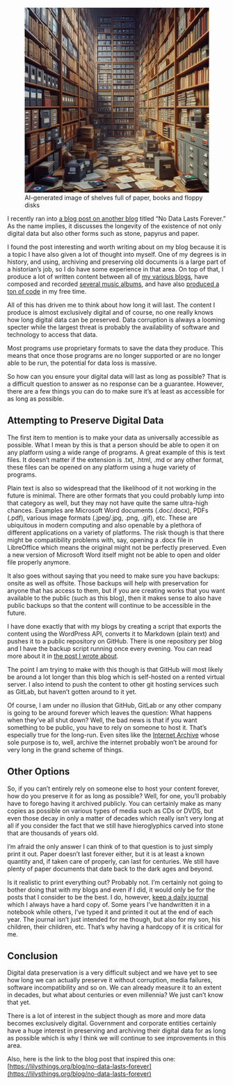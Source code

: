 <figure><img loading="lazy" decoding="async" src="an-archive-featuring-rows-of-shelves-filled-with-old-papers-books-floppy-disks-and-hard-drives.jpg" alt="AI-generated image of shelves full of paper, books and floppy disks"><figcaption>AI-generated image of shelves full of paper, books and floppy disks</figcaption></figure>

I recently ran into [a blog post on another blog](https://lilysthings.org/blog/no-data-lasts-forever/) titled “No Data Lasts Forever.” As the name implies, it discusses the longevity of the existence of not only digital data but also other forms such as stone, papyrus and paper.

I found the post interesting and worth writing about on my blog because it is a topic I have also given a lot of thought into myself. One of my degrees is in history, and using, archiving and preserving old documents is a large part of a historian’s job, so I do have some experience in that area. On top of that, I produce a lot of written content between all of [my various blogs](https://blog.alexseifert.com/other-blogs/), have composed and recorded [several music albums](https://www.alexseifert.com/hobbies/music/), and have also [produced a ton of code](https://github.com/eiskalteschatten?tab=repositories) in my free time.

All of this has driven me to think about how long it will last. The content I produce is almost exclusively digital and of course, no one really knows how long digital data can be preserved. Data corruption is always a looming specter while the largest threat is probably the availability of software and technology to access that data.

Most programs use proprietary formats to save the data they produce. This means that once those programs are no longer supported or are no longer able to be run, the potential for data loss is massive.

So how can you ensure your digital data will last as long as possible? That is a difficult question to answer as no response can be a guarantee. However, there are a few things you can do to make sure it’s at least as accessible for as long as possible.

Attempting to Preserve Digital Data
-----------------------------------

The first item to mention is to make your data as universally accessible as possible. What I mean by this is that a person should be able to open it on any platform using a wide range of programs. A great example of this is text files. It doesn’t matter if the extension is .txt, .html, .md or any other format, these files can be opened on any platform using a huge variety of programs.

Plain text is also so widespread that the likelihood of it not working in the future is minimal. There are other formats that you could probably lump into that category as well, but they may not have quite the same ultra-high chances. Examples are Microsoft Word documents (.doc/.docx), PDFs (.pdf), various image formats (.jpeg/.jpg, .png, .gif), etc. These are ubiquitous in modern computing and also openable by a plethora of different applications on a variety of platforms. The risk though is that there might be compatibility problems with, say, opening a .docx file in LibreOffice which means the original might not be perfectly preserved. Even a new version of Microsoft Word itself might not be able to open and older file properly anymore.

It also goes without saying that you need to make sure you have backups: onsite as well as offsite. Those backups will help with preservation for anyone that has access to them, but if you are creating works that you want available to the public (such as this blog), then it makes sense to also have public backups so that the content will continue to be accessible in the future.

I have done exactly that with my blogs by creating a script that exports the content using the WordPress API, converts it to Markdown (plain text) and pushes it to a public repository on GitHub. There is one repository per blog and I have the backup script running once every evening. You can read more about it in [the post I wrote about](https://blog.alexseifert.com/2024/10/18/archiving-my-blogs/).

The point I am trying to make with this though is that GitHub will most likely be around a lot longer than this blog which is self-hosted on a rented virtual server. I also intend to push the content to other git hosting services such as GitLab, but haven’t gotten around to it yet.

Of course, I am under no illusion that GitHub, GitLab or any other company is going to be around forever which leaves the question: What happens when they’ve all shut down? Well, the bad news is that if you want something to be public, you have to rely on someone to host it. That’s especially true for the long-run. Even sites like the [Internet Archive](https://archive.org/) whose sole purpose is to, well, archive the internet probably won’t be around for very long in the grand scheme of things.

Other Options
-------------

So, if you can’t entirely rely on someone else to host your content forever, how do you preserve it for as long as possible? Well, for one, you’ll probably have to forego having it archived publicly. You can certainly make as many copies as possible on various types of media such as CDs or DVDS, but even those decay in only a matter of decades which really isn’t very long at all if you consider the fact that we still have hieroglyphics carved into stone that are thousands of years old.

I’m afraid the only answer I can think of to that question is to just simply print it out. Paper doesn’t last forever either, but it is at least a known quantity and, if taken care of properly, can last for centuries. We still have plenty of paper documents that date back to the dark ages and beyond.

Is it realistic to print everything out? Probably not. I’m certainly not going to bother doing that with my blogs and even if I did, it would only be for the posts that I consider to be the best. I do, however, [keep a daily journal](https://blog.alexseifert.com/2023/02/12/my-daily-journaling-habit/) which I always have a hard copy of. Some years I’ve handwritten it in a notebook while others, I’ve typed it and printed it out at the end of each year. The journal isn’t just intended for me though, but also for my son, his children, their children, etc. That’s why having a hardcopy of it is critical for me.

Conclusion
----------

Digital data preservation is a very difficult subject and we have yet to see how long we can actually preserve it without corruption, media failures, software incompatibility and so on. We can already measure it to an extent in decades, but what about centuries or even millennia? We just can’t know that yet.

There is a lot of interest in the subject though as more and more data becomes exclusively digital. Government and corporate entities certainly have a huge interest in preserving and archiving their digital data for as long as possible which is why I think we will continue to see improvements in this area.

Also, here is the link to the blog post that inspired this one: [https://lilysthings.org/blog/no-data-lasts-forever](https://lilysthings.org/blog/no-data-lasts-forever)